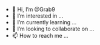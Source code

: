 - 👋 Hi, I’m @Grab9
- 👀 I’m interested in ...
- 🌱 I’m currently learning ...
- 💞️ I’m looking to collaborate on ...
- 📫 How to reach me ...

<!---![IMG_20231005_211419](https://github.com/Grab9/Grab9/assets/148255280/62efde5f-db9b-49cc-90b7-9f53858dcaaf)

Grab9/Grab9 is a ✨ special ✨ repository because its `README.md` (this file) appears on your GitHub profile.
You can click the Preview link to take a look at your changes.
--->
